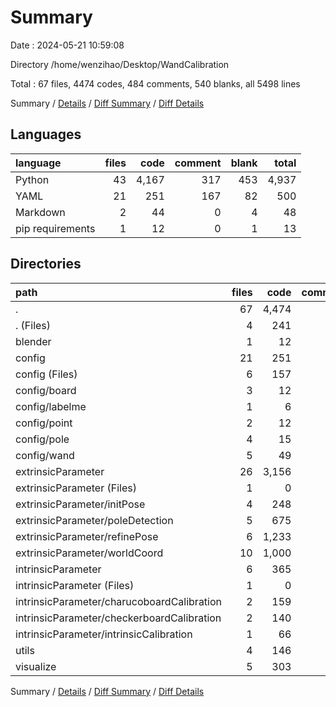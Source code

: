 # Summary

Date : 2024-05-21 10:59:08

Directory /home/wenzihao/Desktop/WandCalibration

Total : 67 files,  4474 codes, 484 comments, 540 blanks, all 5498 lines

Summary / [Details](details.md) / [Diff Summary](diff.md) / [Diff Details](diff-details.md)

## Languages
| language | files | code | comment | blank | total |
| :--- | ---: | ---: | ---: | ---: | ---: |
| Python | 43 | 4,167 | 317 | 453 | 4,937 |
| YAML | 21 | 251 | 167 | 82 | 500 |
| Markdown | 2 | 44 | 0 | 4 | 48 |
| pip requirements | 1 | 12 | 0 | 1 | 13 |

## Directories
| path | files | code | comment | blank | total |
| :--- | ---: | ---: | ---: | ---: | ---: |
| . | 67 | 4,474 | 484 | 540 | 5,498 |
| . (Files) | 4 | 241 | 2 | 12 | 255 |
| blender | 1 | 12 | 1 | 10 | 23 |
| config | 21 | 251 | 167 | 82 | 500 |
| config (Files) | 6 | 157 | 88 | 63 | 308 |
| config/board | 3 | 12 | 36 | 9 | 57 |
| config/labelme | 1 | 6 | 2 | 0 | 8 |
| config/point | 2 | 12 | 3 | 0 | 15 |
| config/pole | 4 | 15 | 7 | 2 | 24 |
| config/wand | 5 | 49 | 31 | 8 | 88 |
| extrinsicParameter | 26 | 3,156 | 251 | 338 | 3,745 |
| extrinsicParameter (Files) | 1 | 0 | 0 | 1 | 1 |
| extrinsicParameter/initPose | 4 | 248 | 12 | 27 | 287 |
| extrinsicParameter/poleDetection | 5 | 675 | 55 | 44 | 774 |
| extrinsicParameter/refinePose | 6 | 1,233 | 90 | 171 | 1,494 |
| extrinsicParameter/worldCoord | 10 | 1,000 | 94 | 95 | 1,189 |
| intrinsicParameter | 6 | 365 | 46 | 44 | 455 |
| intrinsicParameter (Files) | 1 | 0 | 0 | 1 | 1 |
| intrinsicParameter/charucoboardCalibration | 2 | 159 | 13 | 14 | 186 |
| intrinsicParameter/checkerboardCalibration | 2 | 140 | 23 | 23 | 186 |
| intrinsicParameter/intrinsicCalibration | 1 | 66 | 10 | 6 | 82 |
| utils | 4 | 146 | 11 | 23 | 180 |
| visualize | 5 | 303 | 6 | 31 | 340 |

Summary / [Details](details.md) / [Diff Summary](diff.md) / [Diff Details](diff-details.md)